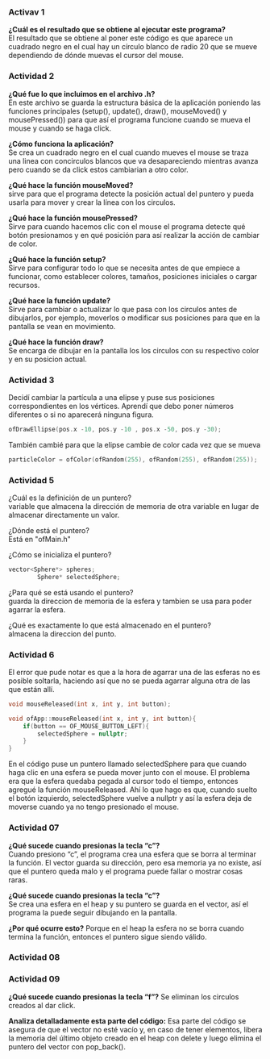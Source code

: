 ### Activav 1  
**¿Cuál es el resultado que se obtiene al ejecutar este programa?**    
El resultado que se obtiene al poner este código es que aparece un cuadrado negro en el cual hay un círculo blanco de radio 20 que se mueve dependiendo de dónde muevas el cursor del mouse.

### Actividad 2  
**¿Qué fue lo que incluimos en el archivo .h?**  
 En este archivo se guarda la estructura básica de la aplicación poniendo las funciones principales (setup(), update(), draw(), mouseMoved() y mousePressed()) para que así el programa funcione cuando se mueva el mouse y cuando se haga click.

**¿Cómo funciona la aplicación?**  
Se crea un cuadrado negro en el cual cuando mueves el mouse se traza una linea con concirculos blancos que va desapareciendo mientras avanza pero cuando se da click estos cambiarian a otro color.

**¿Qué hace la función mouseMoved?**  
 sirve para que el programa detecte la posición actual del puntero y pueda usarla para mover y crear la línea con los circulos.

**¿Qué hace la función mousePressed?**  
Sirve para cuando hacemos clic con el mouse el programa detecte qué botón presionamos y en qué posición para así realizar la acción de cambiar de color.

**¿Qué hace la función setup?**  
Sirve para configurar todo lo que se necesita antes de que empiece a funcionar, como establecer colores, tamaños, posiciones iniciales o cargar recursos.

**¿Qué hace la función update?**  
Sirve para cambiar o actualizar lo que pasa con los circulos antes de dibujarlos, por ejemplo, moverlos o modificar sus posiciones para que en la pantalla se vean en movimiento.  

**¿Qué hace la función draw?**  
Se encarga de dibujar en la pantalla los los circulos con su respectivo color y en su posicion actual.

### Actividad 3  
Decidí cambiar la partícula a una elipse y puse sus posiciones correspondientes en los vértices. Aprendí que debo poner números diferentes o si no aparecerá ninguna figura.  
```cpp
ofDrawEllipse(pos.x -10, pos.y -10 , pos.x -50, pos.y -30);
```

También cambié para que la elipse cambie de color cada vez que se mueva  
```cpp
particleColor = ofColor(ofRandom(255), ofRandom(255), ofRandom(255));
```
### Actividad 5​
¿Cuál es la definición de un puntero?  
variable que almacena la dirección de memoria de otra variable en lugar de almacenar directamente un valor.  

¿Dónde está el puntero?  
Está en "ofMain.h"

¿Cómo se inicializa el puntero?

```cpp
vector<Sphere*> spheres;
        Sphere* selectedSphere;
```

¿Para qué se está usando el puntero?  
guarda la direccion de memoria de la esfera y tambien se usa para poder agarrar la esfera.

¿Qué es exactamente lo que está almacenado en el puntero?  
almacena la direccion del punto.

### Actividad 6
El error que pude notar es que a la hora de agarrar una de las esferas no es posible soltarla, haciendo así que no se pueda agarrar alguna otra de las que están allí.
```cpp
void mouseReleased(int x, int y, int button);
```
```cpp
void ofApp::mouseReleased(int x, int y, int button){
    if(button == OF_MOUSE_BUTTON_LEFT){
        selectedSphere = nullptr;
    }
}
```
En el código puse un puntero llamado selectedSphere para que cuando haga clic en una esfera se pueda mover junto con el mouse. El problema era que la esfera quedaba pegada al cursor todo el tiempo, entonces agregué la función mouseReleased. Ahí lo que hago es que, cuando suelto el botón izquierdo, selectedSphere vuelve a nullptr y así la esfera deja de moverse cuando ya no tengo presionado el mouse.

### Actividad 07
**¿Qué sucede cuando presionas la tecla “c”?**  
Cuando presiono “c”, el programa crea una esfera que se borra al terminar la función. El vector guarda su dirección, pero esa memoria ya no existe, así que el puntero queda malo y el programa puede fallar o mostrar cosas raras.

**¿Qué sucede cuando presionas la tecla “c”?**  
Se crea una esfera en el heap y su puntero se guarda en el vector, así el programa la puede seguir dibujando en la pantalla.

**¿Por qué ocurre esto?**
Porque en el heap la esfera no se borra cuando termina la función, entonces el puntero sigue siendo válido.

### Actividad 08


### Actividad 09
**¿Qué sucede cuando presionas la tecla “f”?**
Se eliminan los circulos creados al dar click.

**Analiza detalladamente esta parte del código:**
Esa parte del código se asegura de que el vector no esté vacío y, en caso de tener elementos, libera la memoria del último objeto creado en el heap con delete y luego elimina el puntero del vector con pop_back().



